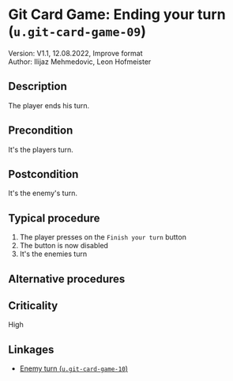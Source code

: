 # Git Card Game: Ending your turn (`u.git-card-game-09`)

Version: V1.1, 12.08.2022, Improve format \
Author: Ilijaz Mehmedovic, Leon Hofmeister

## Description

The player ends his turn.

## Precondition

It's the players turn.

## Postcondition

It's the enemy's turn.

## Typical procedure

1. The player presses on the `Finish your turn` button
2. The button is now disabled
3. It's the enemies turn

## Alternative procedures

## Criticality

High

## Linkages

- [Enemy turn (`u.git-card-game-10`)](u-git-card-game-10-enemy-turn.md)
